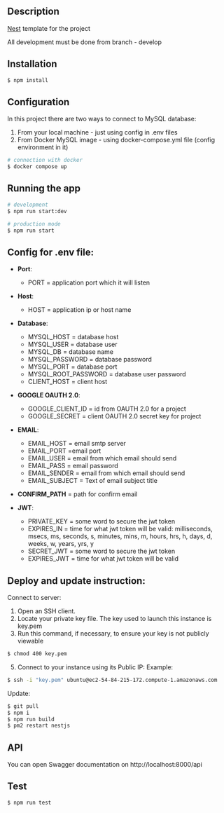 ## Description

[Nest](https://github.com/nestjs/nest) template for the project

All development must be done from branch - develop

## Installation

```bash
$ npm install
```

## Configuration

In this project there are two ways to connect to MySQL database:

1. From your local machine - just using config in .env files
2. From Docker MySQL image - using docker-compose.yml file (config environment in it)

```bash
# connection with docker
$ docker compose up
```

## Running the app

```bash
# development
$ npm run start:dev

# production mode
$ npm run start
```

## Config for .env file:

* **Port**: 
  * PORT = application port which it will listen
  
* **Host**: 
  * HOST = application ip or host name

* **Database**:

  * MYSQL_HOST = database host
  * MYSQL_USER = database user
  * MYSQL_DB = database name
  * MYSQL_PASSWORD = database password
  * MYSQL_PORT = database port
  * MYSQL_ROOT_PASSWORD = database user password
  * CLIENT_HOST = client host

* **GOOGLE OAUTH 2.0**:

  * GOOGLE_CLIENT_ID = id from OAUTH 2.0 for a project
  * GOOGLE_SECRET = client OAUTH 2.0 secret key for project

* **EMAIL**:

  * EMAIL_HOST = email smtp server
  * EMAIL_PORT =email port
  * EMAIL_USER = email from which email should send
  * EMAIL_PASS = email password
  * EMAIL_SENDER = email from which email should send
  * EMAIL_SUBJECT = Text of email subject title

* **CONFIRM_PATH** = path for confirm email

* **JWT**:

  * PRIVATE_KEY = some word to secure the jwt token
  * EXPIRES_IN = time for what jwt token will be valid: milliseconds, msecs, ms, seconds, s, minutes, mins, m, hours, hrs, h, days, d, weeks, w, years, yrs, y
  * SECRET_JWT = some word to secure the jwt token
  * EXPIRES_JWT = time for what jwt token will be valid

## Deploy and update instruction:

Connect to server:

1. Open an SSH client.
2. Locate your private key file. The key used to launch this instance is key.pem
3. Run this command, if necessary, to ensure your key is not publicly viewable
```bash
$ chmod 400 key.pem
```
5. Connect to your instance using its Public IP: Example:
```bash
$ ssh -i "key.pem" ubuntu@ec2-54-84-215-172.compute-1.amazonaws.com
```

Update:
```bash
$ git pull
$ npm i
$ npm run build
$ pm2 restart nestjs
```

## API
You can open Swagger documentation on http://localhost:8000/api

## Test
```bash
$ npm run test
```
